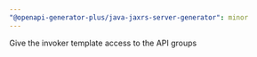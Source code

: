 ```yaml
---
"@openapi-generator-plus/java-jaxrs-server-generator": minor
---
```


Give the invoker template access to the API groups
